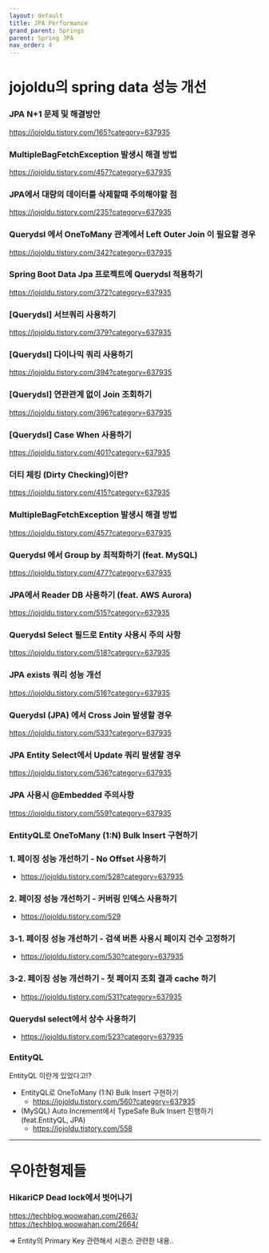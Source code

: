 ```yaml
---
layout: default
title: JPA Performance
grand_parent: Springs
parent: Spring JPA
nav_order: 4
---
```



# jojoldu의 spring data 성능 개선

### JPA N+1 문제 및 해결방안
https://jojoldu.tistory.com/165?category=637935
### MultipleBagFetchException 발생시 해결 방법
https://jojoldu.tistory.com/457?category=637935
### JPA에서 대량의 데이터를 삭제할때 주의해야할 점
https://jojoldu.tistory.com/235?category=637935
### Querydsl 에서 OneToMany 관계에서 Left Outer Join 이 필요할 경우
https://jojoldu.tistory.com/342?category=637935
### Spring Boot Data Jpa 프로젝트에 Querydsl 적용하기
https://jojoldu.tistory.com/372?category=637935
### [Querydsl] 서브쿼리 사용하기
https://jojoldu.tistory.com/379?category=637935
### [Querydsl] 다이나믹 쿼리 사용하기
https://jojoldu.tistory.com/394?category=637935
### [Querydsl] 연관관계 없이 Join 조회하기
https://jojoldu.tistory.com/396?category=637935
### [Querydsl] Case When 사용하기
https://jojoldu.tistory.com/401?category=637935
### 더티 체킹 (Dirty Checking)이란?
https://jojoldu.tistory.com/415?category=637935
### MultipleBagFetchException 발생시 해결 방법
https://jojoldu.tistory.com/457?category=637935
### Querydsl 에서 Group by 최적화하기 (feat. MySQL)
https://jojoldu.tistory.com/477?category=637935
### JPA에서 Reader DB 사용하기 (feat. AWS Aurora)
https://jojoldu.tistory.com/515?category=637935
### Querydsl Select 필드로 Entity 사용시 주의 사항
https://jojoldu.tistory.com/518?category=637935
### JPA exists 쿼리 성능 개선
https://jojoldu.tistory.com/516?category=637935
### Querydsl (JPA) 에서 Cross Join 발생할 경우
https://jojoldu.tistory.com/533?category=637935
### JPA Entity Select에서 Update 쿼리 발생할 경우
https://jojoldu.tistory.com/536?category=637935
### JPA 사용시 @Embedded 주의사항
https://jojoldu.tistory.com/559?category=637935
### EntityQL로 OneToMany (1:N) Bulk Insert 구현하기


### 1. 페이징 성능 개선하기 - No Offset 사용하기
 * https://jojoldu.tistory.com/528?category=637935
### 2. 페이징 성능 개선하기 - 커버링 인덱스 사용하기
 * https://jojoldu.tistory.com/529
### 3-1. 페이징 성능 개선하기 - 검색 버튼 사용시 페이지 건수 고정하기
 * https://jojoldu.tistory.com/530?category=637935
### 3-2. 페이징 성능 개선하기 - 첫 페이지 조회 결과 cache 하기
 * https://jojoldu.tistory.com/531?category=637935
### Querydsl select에서 상수 사용하기
 * https://jojoldu.tistory.com/523?category=637935


### EntityQL
EntityQL 이란게 있었다고!?

 * EntityQL로 OneToMany (1:N) Bulk Insert 구현하기
   + https://jojoldu.tistory.com/560?category=637935
 * (MySQL) Auto Increment에서 TypeSafe Bulk Insert 진행하기 (feat.EntityQL, JPA)
   + https://jojoldu.tistory.com/558


---
# 우아한형제들

### HikariCP Dead lock에서 벗어나기

https://techblog.woowahan.com/2663/
https://techblog.woowahan.com/2664/

=> Entity의 Primary Key 관련해서 시퀀스 관련한 내용..
